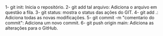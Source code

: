 1- git init: Inicia o repositório.
2- git add tal arquivo: Adiciona o arquivo em questão a fila.
3- git status: mostra o status das ações do GIT.
4- git add .: Adiciona todas as novas modificações.
5- git commit -m "comentario do commit": Adiciona um novo commit.
6- git push origin main: Adiciona as alterações para o GitHub.

